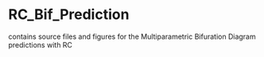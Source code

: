 # RC_Bif_Prediction
contains source files and figures for the Multiparametric Bifuration Diagram predictions with RC
